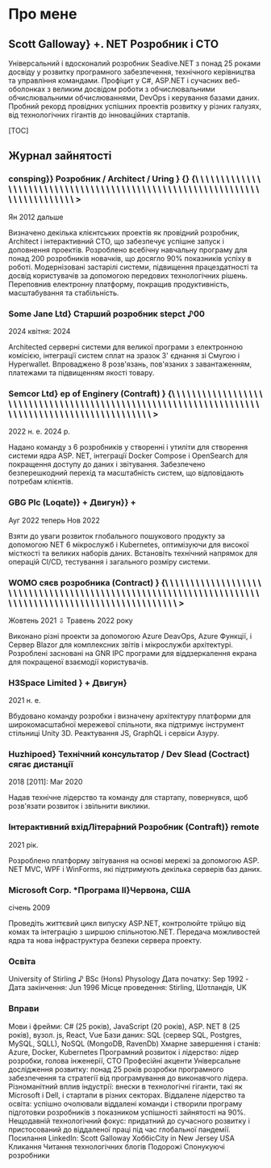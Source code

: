 # Про мене

## Scott Galloway} +. NET Розробник і CTO

<!--category-- resume , introduction -->
Універсальний і вдосконалий розробник Seadive.NET з понад 25 роками досвіду у розвитку програмного забезпечення, технічного керівництва та управління командами. Профіцит у C#, ASP.NET і сучасних веб-оболонках з великим досвідом роботи з обчислювальними обчислювальними обчислюваннями, DevOps і керування базами даних. Пробний рекорд провідних успішних проектів розвитку у різних галузях, від технологічних гігантів до інноваційних стартапів.

[TOC]

## Журнал зайнятості

### consping}} Розробник / Architect / Uring } {} {\ \ \ \ \ \ \ \ \ \ \ \ \ \ \ \ \ \ \ \ \ \ \ \ \ \ \ \ \ \ \ \ \ \ \ \ \ \ \ \ \ \ \ \ \ \ \ \ \ \ \ \ \ \ \ \ \ \ \ \ \ \ \ \ \ \ \ \ \ \ \ \ \ \ \ >

Ян 2012  дальше

Визначено декілька клієнтських проектів як провідний розробник, Architect і інтерактивний CTO, що забезпечує успішне запуск і доповнення проектів.
Розроблено всебічну навчальну програму для понад 200 розробників новачків, що досягло 90% показників успіху в роботі.
Модернізовані застарілі системи, підвищення працездатності та досвід користувачів за допомогою передових технологічних рішень.
Переповнив електронну платформу, покращив продуктивність, масштабування та стабільність.

### Some Jane Ltd} Старший розробник stepct ♪00

2024 квітня: 2024

Architected серверні системи для великої програми з електронною комісією, інтеграції систем сплат на зразок З' єднання зі Смугою і Hyperwallet.
Впроваджено 8 розв'язань, пов'язаних з завантаженням, платежами та підвищенням якості товару.

### Semcor Ltd} ep of Enginery (Contraft) } {\ \ \ \ \ \ \ \ \ \ \ \ \ \ \ \ \ \ \ \ \ \ \ \ \ \ \ \ \ \ \ \ \ \ \ \ \ \ \ \ \ \ \ \ \ \ \ \ \ \ \ \ \ \ \ \ \ \ \ \ \ \ \ \ \ \ \ \ \ \ \ \ \ \ \ \ \ \ \ \ \ \ \ \ \ \ \ \ \ \ \ \ \ \ \ >

2022 н. е. 2024 р.

Надано команду з 6 розробників у створенні і утиліти для створення системи ядра ASP. NET, інтеграції Docker Compose і OpenSearch для покращення доступу до даних і звітування.
Забезпечено безперешкодний перехід та масштабність систем, що відповідають потребам клієнтів.

### GBG Plc (Loqate)} + Двигун}} +

Ауг 2022  теперь Нов 2022

Взяти до уваги розвиток глобального пошукового продукту за допомогою NET 6 мікрослужб і Kubernetes, оптимізуючи для високої місткості та великих наборів даних.
Встановіть технічний напрямок для операцій CI/CD, тестування і загального розміру системи.

### WOMO сяєв розробника (Contract) } {\ \ \ \ \ \ \ \ \ \ \ \ \ \ \ \ \ \ \ \ \ \ \ \ \ \ \ \ \ \ \ \ \ \ \ \ \ \ \ \ \ \ \ \ \ \ \ \ \ \ \ \ \ \ \ \ \ \ \ \ \ \ \ \ \ \ \ \ \ \ \ \ \ \ \ \ \ \ \ \ \ \ \ \ \ \ \ \ \ \ \ \ \ \ \ \ \ \ \ \ \ >

Жовтень 2021 ⇩ Травень 2022 року

Виконано різні проекти за допомогою Azure DeavOps, Azure Функції, і Сервер Blazor для комплексних звітів і мікрослужби архітектурі.
Розроблені засновані на GNR IPC програми для віддзеркалення екрана для покращеної взаємодії користувачів.

### H3Space Limited } + Двигун}

2021 н. е.

Вбудовано команду розробки і визначену архітектуру платформи для широкомасштабної мережевої спільноти, яка підтримує інструмент стільниці Unity 3D.
Реактування JS, GraphQL і сервіси Азуру.

### Huzhipoed} Технічний консультатор / Dev Slead (Coctract) сягає дистанції

2018 [2011]: Mar 2020

Надав технічне лідерство та команду для стартапу, повернувся, щоб розв'язати розвиток і звільнити виклики.

### Інтерактивний вхідЛітера́рний Розробник (Contraft)} remote

2021 рік.

Розроблено платформу звітування на основі мережі за допомогою ASP. NET MVC, WPF і WinForms, які підтримують декілька серверів баз даних.

### Microsoft Corp. *Програма II}Червона, США

січень 2009

Проведіть життєвий цикл випуску ASP.NET, контролюйте трійцю від комах та інтеграцію з ширшою спільнотою.NET.
Передача можливостей ядра та нова інфраструктура безпеки сервера проекту.

### Освіта

University of Stirling ♪ BSc (Hons) Physology
Дата початку: Sep 1992 - Дата закінчення: Jun 1996
Місце проведення: Stirling, Шотландія, UK

### Вправи

Мови і фрейми: C# (25 років), JavaScript (20 років), ASP. NET 8 (25 років), вузол. js, React, Vue
Бази даних: SQL (сервер SQL, Postgres, MySQL, SQLL), NoSQL (MongoDB, RavenDb)
Хмарне завершення і станів: Azure, Docker, Kubernetes
Програмний розвиток і лідерство: лідер розробки, голова інженерії, CTO
Професійні акценти
Універсальне дослідження розвитку: понад 25 років розробки програмного забезпечення та стратегії від програмування до виконавчого лідера.
Різноманітний вплив індустрії: внески в технологічні гіганти, такі як Microsoft і Dell, і стартапи в різних секторах.
Віддалене лідерство та освіта: успішно очолювали віддалені команди і створили програму підготовки розробників з показником успішності зайнятості на 90%.
Нещодавній технологічний фокус: придатний до сучасного розвитку і пристосований до віддаленої праці під час глобальної пандемії.
Посилання
LinkedIn: Scott Galloway
ХоббісCity in New Jersey USA
Кликання
Читання технологічних блогів
Подорожі
Спонукуючі розробники